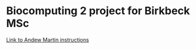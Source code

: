 Biocomputing 2 project for Birkbeck MSc
======

[Link to Andew Martin instructions](http://www.bioinf.org.uk/teaching/bbk/biocomp2/project/index.html)